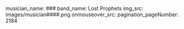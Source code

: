 musician_name: ###
band_name: Lost Prophets
img_src: images/musician####.png
onmouseover_src: 
pagination_pageNumber: 2184